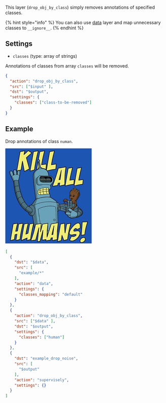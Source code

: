 This layer (`drop_obj_by_class`) simply removes annotations of specified classes.

{% hint style="info" %}
You can also use [data](data.md) layer and map unnecessary classes to `__ignore__`.
{% endhint %}

## Settings
- `classes` (type: array of strings)

Annotations of classes from array `classes` will be removed.

```json
{
  "action": "drop_obj_by_class",
  "src": ["$input" ],
  "dst": "$output",
  "settings": {
    "classes": ["class-to-be-removed"]
  }
}
```

## Example

Drop annotations of class `numan`.

![](../../assets/legacy/export/drop-obj-by-class/s-l300.jpg)

```json
[
  {
    "dst": "$data",
    "src": [
      "example/*"
    ],
    "action": "data",
    "settings": {
      "classes_mapping": "default"
    }
  },
  {
    "action": "drop_obj_by_class",
    "src": ["$data" ],
    "dst": "$output",
    "settings": {
      "classes": ["human"]
    }
  },
  {
    "dst": "example_drop_noise",
    "src": [
      "$output"
    ],
    "action": "supervisely",
    "settings": {}
  }
]
```
